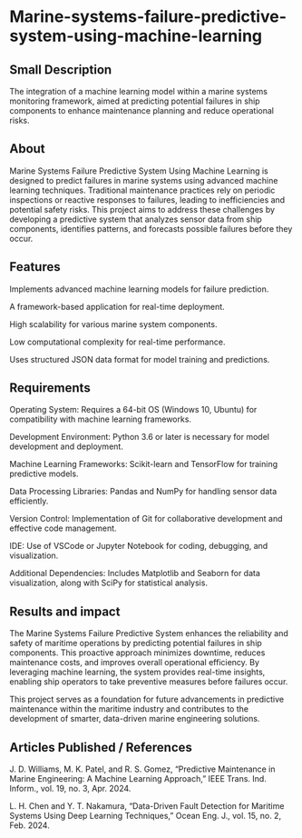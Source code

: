 # Marine-systems-failure-predictive-system-using-machine-learning

## Small Description

The integration of a machine learning model within a marine systems monitoring framework, aimed at predicting potential failures in ship components to enhance maintenance planning and reduce operational risks.

## About

Marine Systems Failure Predictive System Using Machine Learning is designed to predict failures in marine systems using advanced machine learning techniques. Traditional maintenance practices rely on periodic inspections or reactive responses to failures, leading to inefficiencies and potential safety risks. This project aims to address these challenges by developing a predictive system that analyzes sensor data from ship components, identifies patterns, and forecasts possible failures before they occur.

## Features

Implements advanced machine learning models for failure prediction.

A framework-based application for real-time deployment.

High scalability for various marine system components.

Low computational complexity for real-time performance.

Uses structured JSON data format for model training and predictions.

## Requirements

Operating System: Requires a 64-bit OS (Windows 10, Ubuntu) for compatibility with machine learning frameworks.

Development Environment: Python 3.6 or later is necessary for model development and deployment.

Machine Learning Frameworks: Scikit-learn and TensorFlow for training predictive models.

Data Processing Libraries: Pandas and NumPy for handling sensor data efficiently.

Version Control: Implementation of Git for collaborative development and effective code management.

IDE: Use of VSCode or Jupyter Notebook for coding, debugging, and visualization.

Additional Dependencies: Includes Matplotlib and Seaborn for data visualization, along with SciPy for statistical analysis.

## Results and impact

The Marine Systems Failure Predictive System enhances the reliability and safety of maritime operations by predicting potential failures in ship components.
This proactive approach minimizes downtime, reduces maintenance costs, and improves overall operational efficiency. 
By leveraging machine learning, the system provides real-time insights, enabling ship operators to take preventive measures before failures occur.

This project serves as a foundation for future advancements in predictive maintenance within the maritime industry and contributes to the development of smarter, data-driven marine engineering solutions.

## Articles Published / References

J. D. Williams, M. K. Patel, and R. S. Gomez, “Predictive Maintenance in Marine Engineering: A Machine Learning Approach,” IEEE Trans. Ind. Inform., vol. 19, no. 3, Apr. 2024.

L. H. Chen and Y. T. Nakamura, “Data-Driven Fault Detection for Maritime Systems Using Deep Learning Techniques,” Ocean Eng. J., vol. 15, no. 2, Feb. 2024.
